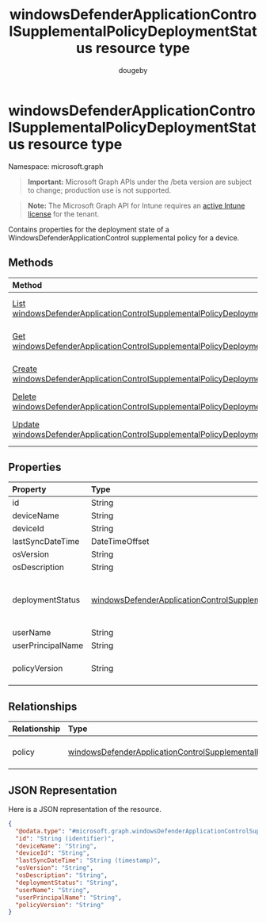 ﻿---
title: "windowsDefenderApplicationControlSupplementalPolicyDeploymentStatus resource type"
description: "Contains properties for the deployment state of a WindowsDefenderApplicationControl supplemental policy for a device."
author: "dougeby"
localization_priority: Normal
ms.prod: "intune"
doc_type: resourcePageType
---

# windowsDefenderApplicationControlSupplementalPolicyDeploymentStatus resource type

Namespace: microsoft.graph

> **Important:** Microsoft Graph APIs under the /beta version are subject to change; production use is not supported.

> **Note:** The Microsoft Graph API for Intune requires an [active Intune license](https://go.microsoft.com/fwlink/?linkid=839381) for the tenant.

Contains properties for the deployment state of a WindowsDefenderApplicationControl supplemental policy for a device.

## Methods

| Method                                                                                                                                                                           | Return Type                                                                                                                                                                         | Description                                                                                                                                                                                                                |
| :------------------------------------------------------------------------------------------------------------------------------------------------------------------------------- | :---------------------------------------------------------------------------------------------------------------------------------------------------------------------------------- | :------------------------------------------------------------------------------------------------------------------------------------------------------------------------------------------------------------------------- |
| [List windowsDefenderApplicationControlSupplementalPolicyDeploymentStatuses](../api/intune-unlock-windowsdefenderapplicationcontrolsupplementalpolicydeploymentstatus-list.md)   | [windowsDefenderApplicationControlSupplementalPolicyDeploymentStatus](../resources/intune-unlock-windowsdefenderapplicationcontrolsupplementalpolicydeploymentstatus.md) collection | List properties and relationships of the [windowsDefenderApplicationControlSupplementalPolicyDeploymentStatus](../resources/intune-unlock-windowsdefenderapplicationcontrolsupplementalpolicydeploymentstatus.md) objects. |
| [Get windowsDefenderApplicationControlSupplementalPolicyDeploymentStatus](../api/intune-unlock-windowsdefenderapplicationcontrolsupplementalpolicydeploymentstatus-get.md)       | [windowsDefenderApplicationControlSupplementalPolicyDeploymentStatus](../resources/intune-unlock-windowsdefenderapplicationcontrolsupplementalpolicydeploymentstatus.md)            | Read properties and relationships of the [windowsDefenderApplicationControlSupplementalPolicyDeploymentStatus](../resources/intune-unlock-windowsdefenderapplicationcontrolsupplementalpolicydeploymentstatus.md) object.  |
| [Create windowsDefenderApplicationControlSupplementalPolicyDeploymentStatus](../api/intune-unlock-windowsdefenderapplicationcontrolsupplementalpolicydeploymentstatus-create.md) | [windowsDefenderApplicationControlSupplementalPolicyDeploymentStatus](../resources/intune-unlock-windowsdefenderapplicationcontrolsupplementalpolicydeploymentstatus.md)            | Create a new [windowsDefenderApplicationControlSupplementalPolicyDeploymentStatus](../resources/intune-unlock-windowsdefenderapplicationcontrolsupplementalpolicydeploymentstatus.md) object.                              |
| [Delete windowsDefenderApplicationControlSupplementalPolicyDeploymentStatus](../api/intune-unlock-windowsdefenderapplicationcontrolsupplementalpolicydeploymentstatus-delete.md) | None                                                                                                                                                                                | Deletes a [windowsDefenderApplicationControlSupplementalPolicyDeploymentStatus](../resources/intune-unlock-windowsdefenderapplicationcontrolsupplementalpolicydeploymentstatus.md).                                        |
| [Update windowsDefenderApplicationControlSupplementalPolicyDeploymentStatus](../api/intune-unlock-windowsdefenderapplicationcontrolsupplementalpolicydeploymentstatus-update.md) | [windowsDefenderApplicationControlSupplementalPolicyDeploymentStatus](../resources/intune-unlock-windowsdefenderapplicationcontrolsupplementalpolicydeploymentstatus.md)            | Update the properties of a [windowsDefenderApplicationControlSupplementalPolicyDeploymentStatus](../resources/intune-unlock-windowsdefenderapplicationcontrolsupplementalpolicydeploymentstatus.md) object.                |

## Properties

| Property          | Type                                                                                                                                                     | Description                                                                                                                            |
| :---------------- | :------------------------------------------------------------------------------------------------------------------------------------------------------- | :------------------------------------------------------------------------------------------------------------------------------------- |
| id                | String                                                                                                                                                   | Key of the entity.                                                                                                                     |
| deviceName        | String                                                                                                                                                   | Device name.                                                                                                                           |
| deviceId          | String                                                                                                                                                   | Device ID.                                                                                                                             |
| lastSyncDateTime  | DateTimeOffset                                                                                                                                           | Last sync date time.                                                                                                                   |
| osVersion         | String                                                                                                                                                   | Windows OS Version.                                                                                                                    |
| osDescription     | String                                                                                                                                                   | Windows OS Version Description.                                                                                                        |
| deploymentStatus  | [windowsDefenderApplicationControlSupplementalPolicyStatuses](../resources/intune-unlock-windowsdefenderapplicationcontrolsupplementalpolicystatuses.md) | The deployment state of the policy. Possible values are: `unknown`, `success`, `tokenError`, `notAuthorizedByToken`, `policyNotFound`. |
| userName          | String                                                                                                                                                   | The name of the user of this device.                                                                                                   |
| userPrincipalName | String                                                                                                                                                   | User Principal Name.                                                                                                                   |
| policyVersion     | String                                                                                                                                                   | Human readable version of the WindowsDefenderApplicationControl supplemental policy.                                                   |

## Relationships

| Relationship | Type                                                                                                                                     | Description                                                                       |
| :----------- | :--------------------------------------------------------------------------------------------------------------------------------------- | :-------------------------------------------------------------------------------- |
| policy       | [windowsDefenderApplicationControlSupplementalPolicy](../resources/intune-unlock-windowsdefenderapplicationcontrolsupplementalpolicy.md) | The navigation link to the WindowsDefenderApplicationControl supplemental policy. |

## JSON Representation

Here is a JSON representation of the resource.

<!-- {
  "blockType": "resource",
  "keyProperty": "id",
  "@odata.type": "microsoft.graph.windowsDefenderApplicationControlSupplementalPolicyDeploymentStatus"
}
-->

```json
{
  "@odata.type": "#microsoft.graph.windowsDefenderApplicationControlSupplementalPolicyDeploymentStatus",
  "id": "String (identifier)",
  "deviceName": "String",
  "deviceId": "String",
  "lastSyncDateTime": "String (timestamp)",
  "osVersion": "String",
  "osDescription": "String",
  "deploymentStatus": "String",
  "userName": "String",
  "userPrincipalName": "String",
  "policyVersion": "String"
}
```
